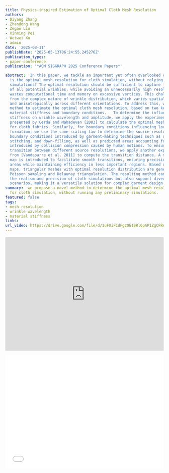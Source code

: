 ```yaml
---
title: Physics-inspired Estimation of Optimal Cloth Mesh Resolution
authors:
- Diyang Zhang
- Zhendong Wang
- Zegao Liu
- Xinming Pei
- Weiwei Xu
- admin
date: '2025-08-11'
publishDate: '2025-05-13T06:24:55.245276Z'
publication_types:
- paper-conference
publication: '*ACM SIGGRAPH 2025 Conference Papers*'

abstract: 'In this paper, we tackle an important yet often overlooked question: What
  is the optimal mesh resolution for cloth simulation, without relying on preliminary
  simulations? The optimal resolution should be sufficient to capture fine details
  of all potential wrinkles, while avoiding an unnecessarily high resolution that
  wastes computational time and memory on excessive vertices. This challenge stems
  from the complex nature of wrinkle distribution, which varies spatially, temporally,
  and anisotropically across different orientations. To address this, we propose a
  method to estimate the optimal cloth mesh resolution, based on two key factors:
  material stiffness and boundary conditions.   To determine the influence of material
  stiffness on wrinkle wavelength and amplitude, we apply the experimental theory
  presented by Cerda and Mahadevan [2003] to calculate the optimal mesh resolution
  for cloth fabrics. Similarly, for boundary conditions influencing local wrinkle
  formation, we use the same scaling law to determine the source resolution for stationary
  boundary conditions introduced by garment-making techniques such as shirring, folding,
  stitching, and down-filling, as well as predicted areas accounting for dynamic wrinkles
  introduced by collision compression caused by human motions. To ensure a smooth
  transition between different source resolutions, we apply another experimental theory
  from [Vandeparre et al. 2011] to compute the transition distance. A mesh sizing
  map is introduced to facilitate smooth transitions, ensuring precision in critical
  areas while maintaining efficiency in less important regions. Based on these sizing
  maps, triangular meshes with optimal resolution distribution are generated using
  Poisson sampling and Delaunay triangulation. The resulting method can not only enhance
  the realism and precision of cloth simulations but also support diverse application
  scenarios, making it a versatile solution for complex garment design.'
summary:  we propose a novel method to determine the optimal mesh resolution
  for cloth simulation, without running any preliminary simulations.
featured: false
tags:
- mesh resolution
- wrinkle wavelength
- material stiffness
links:
url_video: https://drive.google.com/file/d/1uFUiFCdFgzOE10Rl6pAPIZgCFRAuc1Cg/view?usp=sharing
---
```


<p align="center">
<iframe width="100%" height="360" src="https://www.youtube.com/embed/XbMiDJY8zTM?si=sMtxnee_PObD_f3b" title="YouTube video player" frameborder="0" allow="accelerometer; autoplay; clipboard-write; encrypted-media; gyroscope; picture-in-picture; web-share" allowfullscreen></iframe>
</p>
<p align="center">
<iframe width="100%" height="360" src="//player.bilibili.com/player.html?isOutside=true&aid=114498996273590&bvid=BV1h97ZzVETW&cid=29936061694&p=1" scrolling="no" border="0" frameborder="no" framespacing="0" allowfullscreen="true"> </iframe>
</p>
